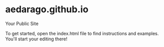 aedarago.github.io
=====================

Your Public Site

To get started, open the index.html file to find instructions and examples. You'll start your editing there!
